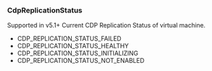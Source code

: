 ### CdpReplicationStatus
Supported in v5.1+
Current CDP Replication Status of virtual machine.

- CDP_REPLICATION_STATUS_FAILED
- CDP_REPLICATION_STATUS_HEALTHY
- CDP_REPLICATION_STATUS_INITIALIZING
- CDP_REPLICATION_STATUS_NOT_ENABLED
